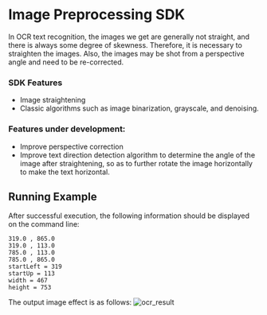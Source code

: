 
# Image Preprocessing SDK
In OCR text recognition, the images we get are generally not straight, and there is always some degree of skewness. Therefore, it is necessary to straighten the images. Also, the images may be shot from a perspective angle and need to be re-corrected.

### SDK Features

- Image straightening
- Classic algorithms such as image binarization, grayscale, and denoising.

### Features under development:

- Improve perspective correction
- Improve text direction detection algorithm to determine the angle of the image after straightening, so as to further rotate the image horizontally to make the text horizontal.

## Running Example

After successful execution, the following information should be displayed on the command line:

```text
319.0 , 865.0
319.0 , 113.0
785.0 , 113.0
785.0 , 865.0
startLeft = 319
startUp = 113
width = 467
height = 753
```
The output image effect is as follows:
![ocr_result](https://aias-home.oss-cn-beijing.aliyuncs.com/AIAS/image_sdk/images/rotation.png)
